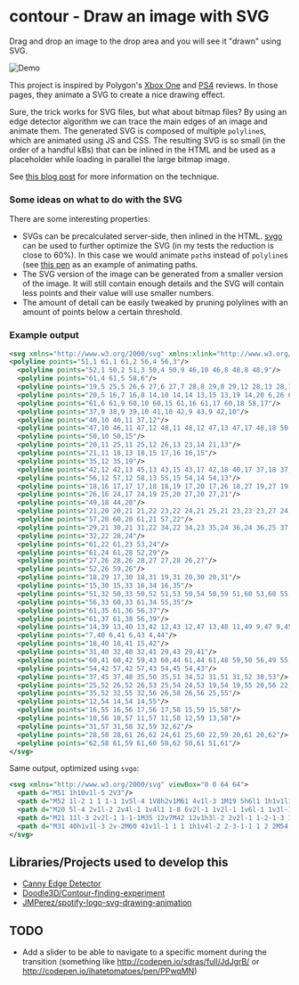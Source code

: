 # contour - Draw an image with SVG

Drag and drop an image to the drop area and you will see it "drawn" using SVG.

![Demo](https://jmperezperez.com/assets/images/posts/contour.gif)

This project is inspired by Polygon's [Xbox One](http://www.polygon.com/a/xbox-one-review) and [PS4](http://www.polygon.com/a/ps4-review) reviews. In those pages, they animate a SVG to create a nice drawing effect.

Sure, the trick works for SVG files, but what about bitmap files? By using an edge detector algorithm we can trace the main edges of an image and animate them. The generated SVG is composed of multiple `polyline`s, which are animated using JS and CSS. The resulting SVG is so small (in the order of a handful kBs) that can be inlined in the HTML and be used as a placeholder while loading in parallel the large bitmap image.

See [this blog post](https://jmperezperez.com/drawing-edges-svg/) for more information on the technique.

### Some ideas on what to do with the SVG

There are some interesting properties:
- SVGs can be precalculated server-side, then inlined in the HTML. [svgo](https://github.com/svg/svgo) can be used to further optimize the SVG (in my tests the reduction is close to 60%). In this case we would animate `path`s instead of `polyline`s (see [this pen](http://codepen.io/jmperez/pen/rxxRRg) as an example of animating paths.
- The SVG version of the image can be generated from a smaller version of the image. It will still contain enough details and the SVG will contain less points and their value will use smaller numbers.
- The amount of detail can be easily tweaked by pruning polylines with an amount of points below a certain threshold.

### Example output

```svg
<svg xmlns="http://www.w3.org/2000/svg" xmlns:xlink="http://www.w3.org/1999/xlink" viewBox="0 0 64 64">
<polyline points="51,1 61,1 61,2 56,4 56,3"/>
  <polyline points="52,1 50,2 51,3 50,4 50,9 46,10 46,8 48,8 48,9"/>
  <polyline points="61,4 61,5 58,6"/>
  <polyline points="19,5 25,5 26,6 27,6 27,7 28,8 29,8 29,12 28,13 28,18"/>
  <polyline points="20,5 16,7 16,8 14,10 14,14 13,15 13,19 14,20 6,26 6,28 5,29 5,31 4,32 4,38 3,39 3,42 2,43 2,47 3,48 3,49 4,50 4,51 5,52 6,52 6,53 7,54 7,55 8,56 10,56 11,55 11,54 8,51"/>
  <polyline points="61,6 61,9 60,10 60,15 61,16 61,17 60,18 58,17"/>
  <polyline points="37,9 38,9 39,10 41,10 42,9 43,9 42,10"/>
  <polyline points="40,10 40,11 37,12"/>
  <polyline points="47,10 46,11 47,12 48,11 48,12 47,13 47,17 48,18 50,18 50,30"/>
  <polyline points="50,10 50,15"/>
  <polyline points="20,11 25,11 25,12 26,13 23,14 21,13"/>
  <polyline points="21,11 18,13 18,15 17,16 16,15"/>
  <polyline points="35,12 35,19"/>
  <polyline points="42,12 42,13 45,13 43,15 43,17 42,18 40,17 37,18 37,14 40,14"/>
  <polyline points="56,12 57,12 58,13 55,15 54,14 54,13"/>
  <polyline points="18,16 17,17 17,18 18,19 17,20 17,26 18,27 19,27 19,28"/>
  <polyline points="26,16 24,17 24,19 25,20 27,20 27,21"/>
  <polyline points="49,18 44,20"/>
  <polyline points="21,20 20,21 21,22 23,22 24,21 25,21 23,23 23,27 24,28 24,30"/>
  <polyline points="57,20 60,20 61,21 57,22"/>
  <polyline points="29,21 30,21 31,22 34,22 34,23 35,24 36,24 36,25 37,26 37,27 36,28 37,29 37,30 38,31 38,32 39,33 39,42 38,43 38,44 34,46 34,47 29,49 29,51"/>
  <polyline points="32,22 28,24"/>
  <polyline points="61,22 61,23 53,24"/>
  <polyline points="61,24 61,28 52,29"/>
  <polyline points="27,26 28,26 28,27 27,28 26,27"/>
  <polyline points="52,26 59,26"/>
  <polyline points="18,29 17,30 18,31 19,31 20,30 20,31"/>
  <polyline points="15,30 15,33 16,34 16,35"/>
  <polyline points="51,32 50,33 50,52 51,53 50,54 50,59 51,60 53,60 55,58 58,58 59,59 60,59 61,58 60,57 60,54 55,53"/>
  <polyline points="56,33 60,33 61,34 55,35"/>
  <polyline points="61,35 61,36 56,37"/>
  <polyline points="61,37 61,38 56,39"/>
  <polyline points="14,39 13,40 13,42 12,43 12,47 13,48 11,49 9,47 9,45 10,44 10,42 11,41 11,40"/>
  <polyline points="7,40 6,41 6,43 4,44"/>
  <polyline points="18,40 18,41 15,42"/>
  <polyline points="31,40 32,40 32,41 29,43 29,41"/>
  <polyline points="60,41 60,42 59,43 60,44 61,44 61,48 59,50 56,49 55,50 57,52"/>
  <polyline points="54,42 57,42 57,43 54,45 54,43"/>
  <polyline points="37,45 37,48 35,50 35,51 34,52 31,51 31,52 30,53"/>
  <polyline points="25,52 26,52 26,53 25,54 24,53 19,54 19,55 20,56 22,56 23,55 23,57"/>
  <polyline points="35,52 32,55 32,56 26,58 26,56 25,55"/>
  <polyline points="12,54 14,54 14,55"/>
  <polyline points="16,55 16,56 17,56 17,58 15,59 15,58"/>
  <polyline points="10,56 10,57 11,57 11,58 12,59 13,58"/>
  <polyline points="31,57 31,58 32,59 32,62"/>
  <polyline points="28,58 28,61 26,62 24,61 25,60 22,59 20,61 20,62"/>
  <polyline points="62,58 61,59 61,60 50,62 50,61 51,61"/>
</svg>
```

Same output, optimized using `svgo`:

```svg
<svg xmlns="http://www.w3.org/2000/svg" viewBox="0 0 64 64">
  <path d="M51 1h10v1l-5 2V3"/>
  <path d="M52 1l-2 1 1 1-1 1v5l-4 1V8h2v1M61 4v1l-3 1M19 5h6l1 1h1v1l1 1h1v4l-1 1v5"/>
  <path d="M20 5l-4 2v1l-2 2v4l-1 1v4l1 1-8 6v2l-1 1v2l-1 1v6l-1 1v3l-1 1v4l1 1v1l1 1v1l1 1h1v1l1 1v1l1 1h2l1-1v-1l-3-3M61 6v3l-1 1v5l1 1v1l-1 1-2-1M37 9h1l1 1h2l1-1h1l-1 1M40 10v1l-3 1M47 10l-1 1 1 1 1-1v1l-1 1v4l1 1h2v12M50 10v5M20 11h5v1l1 1-3 1-2-1"/>
  <path d="M21 11l-3 2v2l-1 1-1-1M35 12v7M42 12v1h3l-2 2v2l-1 1-2-1-3 1v-4h3M56 12h1l1 1-3 2-1-1v-1M18 16l-1 1v1l1 1-1 1v6l1 1h1v1M26 16l-2 1v2l1 1h2v1M49 18l-5 2M21 20l-1 1 1 1h2l1-1h1l-2 2v4l1 1v2M57 20h3l1 1-4 1M29 21h1l1 1h3v1l1 1h1v1l1 1v1l-1 1 1 1v1l1 1v1l1 1v9l-1 1v1l-4 2v1l-5 2v2M32 22l-4 2M61 22v1l-8 1M61 24v4l-9 1M27 26h1v1l-1 1-1-1M52 26h7M18 29l-1 1 1 1h1l1-1v1M15 30v3l1 1v1M51 32l-1 1v19l1 1-1 1v5l1 1h2l2-2h3l1 1h1l1-1-1-1v-3l-5-1M56 33h4l1 1-6 1M61 35v1l-5 1M61 37v1l-5 1M14 39l-1 1v2l-1 1v4l1 1-2 1-2-2v-2l1-1v-2l1-1v-1M7 40l-1 1v2l-2 1M18 40v1l-3 1"/>
  <path d="M31 40h1v1l-3 2v-2M60 41v1l-1 1 1 1h1v4l-2 2-3-1-1 1 2 2M54 42h3v1l-3 2v-2M37 45v3l-2 2v1l-1 1-3-1v1l-1 1M25 52h1v1l-1 1-1-1-5 1v1l1 1h2l1-1v2M35 52l-3 3v1l-6 2v-2l-1-1M12 54h2v1M16 55v1h1v2l-2 1v-1M10 56v1h1v1l1 1 1-1M31 57v1l1 1v3M28 58v3l-2 1-2-1 1-1-3-1-2 2v1M62 58l-1 1v1l-11 2v-1h1"/>
</svg>
```

## Libraries/Projects used to develop this

- [Canny Edge Detector](http://canny-edge-detection.herokuapp.com/)
- [Doodle3D/Contour-finding-experiment](https://github.com/Doodle3D/Contour-finding-experiment)
- [JMPerez/spotify-logo-svg-drawing-animation](https://github.com/JMPerez/spotify-logo-svg-drawing-animation)

## TODO

- Add a slider to be able to navigate to a specific moment during the transition (something like http://codepen.io/sdras/full/JdJgrB/ or http://codepen.io/ihatetomatoes/pen/PPwqMN)
